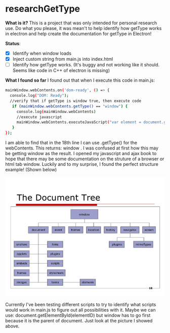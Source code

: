 # researchGetType


**What is it?** This is a project that was only intended for personal research use. Do what you please, it was mean't to help identify
how getType works in electron and help create the documentation for getType in Electron!

**Status**:
- [x] Identify when window loads
- [x] Inject custom string from main.js into index.html
- [ ] Identify how getType works. (It's buggy and not working like it should. Seems like code in C++ of electron is missing)

**What I found so far**
I found out that when I execute this code in main.js:

```sh
mainWindow.webContents.on('dom-ready', () => {
  console.log("DOM: Ready");
  //verify that if getType is window true, then execute code
   if (mainWindow.webContents.getType() == "window") {
     console.log(mainWindow.webContents)
     //execute javascript
     mainWindow.webContents.executeJavaScript("var element = document.getElementById('changeMe'); element.innerHTML = 'Injected from main.js!';");
   }
});
```


I am able to find that in the 18th line I can use .getType() for the webContents.
This returns: window . I was confused at first how this may be getting window as
the result. I opened my javascript and ajax book to hope that there may be some
documentation on the struture of a browser or html tab window. Luckily and to
my surprise, I found the perfect structure example! (Shown below)

<img src="assets/doctree.jpg" width="auto" height="auto"/>

Currently I've been testing different scripts to try to identify what scripts
would work in main.js to figure out all possibilities with it. Maybe we can
use: document.getElementById(elementID) but window has to go first because it
is the parent of document. Just look at the picture I showed above.
